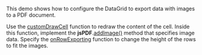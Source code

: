 This demo shows how to configure the DataGrid to export data with images to a PDF document.
<!--split-->

Use the [customDrawCell](/Documentation/ApiReference/Common/Object_Structures/PdfExportDataGridProps/#customDrawCell) function to redraw the content of the cell. Inside this function, implement the **jsPDF**.<a href="https://raw.githack.com/parallax/jsPDF/master/docs/module-addImage.html#~addImage" target="_blank">addImage()</a> method that specifies image data. Specify the [onRowExporting](/Documentation/ApiReference/Common/Object_Structures/PdfExportDataGridProps/#onRowExporting) function to change the height of the rows to fit the images.